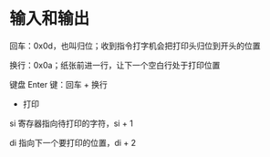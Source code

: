 # 输入和输出



回车：0x0d，也叫归位；收到指令打字机会把打印头归位到开头的位置

换行：0x0a；纸张前进一行，让下一个空白行处于打印位置



键盘 Enter 键：回车 + 换行





* 打印

si 寄存器指向待打印的字符，si + 1

di 指向下一个要打印的位置，di + 2